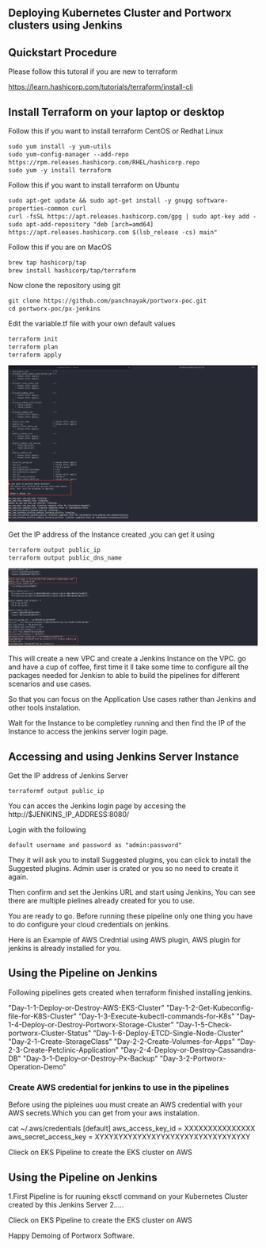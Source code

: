 ## Deploying Kubernetes Cluster and Portworx clusters using Jenkins



## Quickstart Procedure

Please follow this tutoral if you are new to terraform

https://learn.hashicorp.com/tutorials/terraform/install-cli

## Install Terraform on your laptop or desktop

Follow this if you want to install terraform CentOS or Redhat Linux
```
sudo yum install -y yum-utils
sudo yum-config-manager --add-repo https://rpm.releases.hashicorp.com/RHEL/hashicorp.repo
sudo yum -y install terraform
```

Follow this if you want to install terraform on Ubuntu

```
sudo apt-get update && sudo apt-get install -y gnupg software-properties-common curl
curl -fsSL https://apt.releases.hashicorp.com/gpg | sudo apt-key add -
sudo apt-add-repository "deb [arch=amd64] https://apt.releases.hashicorp.com $(lsb_release -cs) main"
```

Follow this if you are on MacOS
```
brew tap hashicorp/tap
brew install hashicorp/tap/terraform
```

Now clone the repository using git

```
git clone https://github.com/panchnayak/portworx-poc.git
cd portworx-poc/px-jenkins
```
Edit the variable.tf file with your own default values

```
terraform init
terraform plan
terraform apply
```
![Terraform Apply](/px-jenkins/images/terraform-apply.jpg?raw=true "Terraform Apply")

Get the IP address of the Instance created ,you can get it using

```
terraform output public_ip
terraform output public_dns_name
```
![](/px-jenkins/images/public-ip.jpg?raw=true)

This will create a new VPC and create a Jenkins Instance on the VPC. go and have a cup of coffee, first time it ll take some time to configure all the packages needed for Jenkisn to able to build the pipelines for different scenarios and use cases.

So that you can focus on the Application Use cases rather than Jenkins and other tools instalation.

Wait for the Instance to be completley running and then find the IP of the Instance to access the jenkins server login page.

## Accessing and using Jenkins Server Instance

Get the IP address of Jenkins Server

```
terraformf output public_ip

```

You can acces the Jenkins login page by accesing the http://$JENKINS_IP_ADDRESS:8080/

Login with the following

```
default username and password as "admin:password"
```

They it will ask you to install Suggested plugins, you can click to install the Suggested plugins. Admin user is crated or you so no need to create it again.

Then confirm and set the Jenkins URL and start using Jenkins, You can see there are multiple pielines already created for you to use.

You are ready to go. Before running these pipeline only one thing you have to do configure your cloud credentials on jenkins.

Here is an Example of AWS Credntial using AWS plugin, AWS plugin for jenkins is already installed for you.

## Using the Pipeline on Jenkins

Following pipelines gets created when terraform finished installing jenkins.

"Day-1-1-Deploy-or-Destroy-AWS-EKS-Cluster"
"Day-1-2-Get-Kubeconfig-file-for-K8S-Cluster"
"Day-1-3-Execute-kubectl-commands-for-K8s" 
"Day-1-4-Deploy-or-Destroy-Portworx-Storage-Cluster"
"Day-1-5-Check-portworx-Cluster-Status"
"Day-1-6-Deploy-ETCD-Single-Node-Cluster"
"Day-2-1-Create-StorageClass"
"Day-2-2-Create-Volumes-for-Apps"
"Day-2-3-Create-Petclinic-Application"
"Day-2-4-Deploy-or-Destroy-Cassandra-DB"
"Day-3-1-Deploy-or-Destroy-Px-Backup" 
"Day-3-2-Portworx-Operation-Demo"


### Create AWS credential for jenkins to use in the pipelines

Before using the pipleines uou must create an AWS credential with your AWS secrets.Which you can get from your aws instalation.

cat ~/.aws/credentials
[default]
aws_access_key_id = XXXXXXXXXXXXXXX
aws_secret_access_key = XYXYXYXYXYXYXYYXYXYXYXYXYXYXYXYXY

Clieck on EKS Pipeline to create the EKS cluster on AWS

## Using the Pipeline on Jenkins

1.First Pipeline is for ruuning eksctl command on your Kubernetes Cluster created by this Jenkins Server
2.....

Clieck on EKS Pipeline to create the EKS cluster on AWS

Happy Demoing of Portworx Software.


